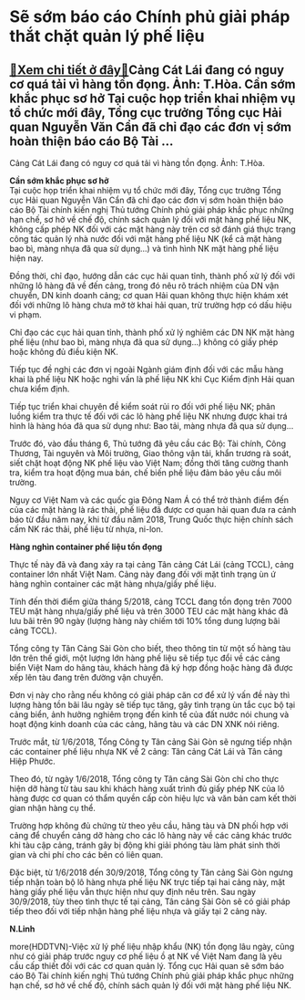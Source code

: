 Sẽ sớm báo cáo Chính phủ giải pháp thắt chặt quản lý phế liệu
=============================================================

[:gift:Xem chi tiết ở đây:gift:](https://hddtvn.com/se-som-bao-cao-chinh-phu-giai-phap-that-chat-quan-ly-phe-lieu/)Cảng Cát Lái đang có nguy cơ quá tải vì hàng tồn đọng. Ảnh: T.H​​​òa. Cần sớm khắc phục sơ hở Tại cuộc họp triển khai nhiệm vụ tổ chức mới đây, Tổng cục trưởng Tổng cục Hải quan Nguyễn Văn Cẩn đã chỉ đạo các đơn vị sớm hoàn thiện báo cáo Bộ Tài …
------------------------------------------------------------------------------------------------------------------------------------------------------------------------------------------------------------------------------------------------------







 






 Cảng Cát Lái đang có nguy cơ quá tải vì hàng tồn đọng. Ảnh: T.H​​​òa. 


**Cần sớm khắc phục sơ hở**   
 Tại cuộc họp triển khai nhiệm vụ tổ chức mới đây, Tổng cục trưởng Tổng cục Hải quan Nguyễn Văn Cẩn đã chỉ đạo các đơn vị sớm hoàn thiện báo cáo Bộ Tài chính kiến nghị Thủ tướng Chính phủ giải pháp khắc phục những hạn chế, sơ hở về chế độ, chính sách quản lý đối với mặt hàng phế liệu NK, không cấp phép NK đối với các mặt hàng này trên cơ sở đánh giá thực trạng công tác quản lý nhà nước đối với mặt hàng phế liệu NK (kể cả mặt hàng bao bì, màng nhựa đã qua sử dụng…) và tình hình NK mặt hàng phế liệu hiện nay.


 Đồng thời, chỉ đạo, hướng dẫn các cục hải quan tỉnh, thành phố xử lý đối với những lô hàng đã về đến cảng, trong đó nêu rõ trách nhiệm của DN vận chuyển, DN kinh doanh cảng; cơ quan Hải quan không thực hiện khám xét đối với những lô hàng chưa mở tờ khai hải quan, trừ trường hợp có dấu hiệu vi phạm.


 Chỉ đạo các cục hải quan tỉnh, thành phố xử lý nghiêm các DN NK mặt hàng phế liệu (như bao bì, màng nhựa đã qua sử dụng…) không có giấy phép hoặc không đủ điều kiện NK.


 Tiếp tục đề nghị các đơn vị ngoài Ngành giám định đối với các mẫu hàng khai là phế liệu NK hoặc nghi vấn là phế liệu NK khi Cục Kiểm định Hải quan chưa kiểm định.


 Tiếp tục triển khai chuyên đề kiểm soát rủi ro đối với phế liệu NK; phân luồng kiểm tra thực tế đối với các lô hàng phế liệu NK nhưng được khai trá hình là hàng hóa đã qua sử dụng như: Bao tải, màng nhựa đã qua sử dụng…


 Trước đó, vào đầu tháng 6, Thủ tướng đã yêu cầu các Bộ: Tài chính, Công Thương, Tài nguyên và Môi trường, Giao thông vận tải, khẩn trương rà soát, siết chặt hoạt động NK phế liệu vào Việt Nam; đồng thời tăng cường thanh tra, kiểm tra hoạt động mua bán, chế biến phế liệu đảm bảo yêu cầu môi trường.


 Nguy cơ Việt Nam và các quốc gia Đông Nam Á có thể trở thành điểm đến của các mặt hàng là rác thải, phế liệu đã được cơ quan hải quan đưa ra cảnh báo từ đầu năm nay, khi từ đầu năm 2018, Trung Quốc thực hiện chính sách cấm NK rác thải, phế liệu từ nhựa, ni-lon.


 **Hàng nghìn container phế liệu tồn đọng**


 Thực tế này đã và đang xảy ra tại cảng Tân cảng Cát Lái (cảng TCCL), cảng container lớn nhất Việt Nam. Cảng này đang đối với mặt tình trạng ùn ứ hàng nghìn container các mặt hàng nhựa/giấy phế liệu.


 Tính đến thời điểm giữa tháng 5/2018, cảng TCCL đang tồn đọng trên 7000 TEU mặt hàng nhựa/giấy phế liệu và trên 3000 TEU các mặt hàng khác đã lưu bãi trên 90 ngày (lượng hàng này chiếm tới 10% tổng dung lượng bãi cảng TCCL).


 Tổng công ty Tân Cảng Sài Gòn cho biết, theo thông tin từ một số hàng tàu lớn trên thế giới, một lượng lớn hàng phế liệu sẽ tiếp tục đổi về các cảng biển Việt Nam do hãng tàu, khách hàng đã ký hợp đồng hoặc hàng đã được xếp lên tàu đang trên đường vận chuyển. 


 Đơn vị này cho rằng nếu không có giải pháp căn cơ để xử lý vấn đề này thì lượng hàng tồn bãi lâu ngày sẽ tiếp tục tăng, gây tình trạng ùn tắc cục bộ tại cảng biển, ảnh hưởng nghiêm trọng đến kinh tế của đất nước nói chung và hoạt động kinh doanh của các cảng, hãng tàu và các DN XNK nói riêng.


 Trước mắt, từ 1/6/2018, Tổng Công ty Tân cảng Sài Gòn sẽ ngưng tiếp nhận các container phế liệu nhựa NK về 2 cảng: Tân cảng Cát Lái và Tân cảng Hiệp Phước.


 Theo đó, từ ngày 1/6/2018, Tổng công ty Tân cảng Sài Gòn chỉ cho thực hiện dỡ hàng từ tàu sau khi khách hàng xuất trình đủ giấy phép NK của lô hàng được cơ quan có thẩm quyền cấp còn hiệu lực và văn bản cam kết thời gian nhận hàng cụ thể.


 Trường hợp không đủ chứng từ theo yêu cầu, hãng tàu và DN phối hợp với cảng để chuyển cảng dỡ hàng cho các lô hàng này về các cảng khác trước khi tàu cập cảng, tránh gây bị động khi giải phóng tàu làm phát sinh thời gian và chi phí cho các bên có liên quan. 


 Đặc biệt, từ 1/6/2018 đến 30/9/2018, Tổng công ty Tân cảng Sài Gòn ngưng tiếp nhận toàn bộ lô hàng nhựa phế liệu NK trực tiếp tại hai cảng này, mặt hàng giấy phế liệu vẫn thực hiện như quy định nêu trên. Sau ngày 30/9/2018, tùy theo tình thực tế tại cảng, Tân cảng Sài Gòn sẽ có giải pháp tiếp theo đối với tiếp nhận hàng phế liệu nhựa và giấy tại 2 cảng này.






**N.Linh**



more(HDDTVN)-Việc xử lý phế liệu nhập khẩu (NK) tồn đọng lâu ngày, cũng như có giải pháp trước nguy cơ phế liệu ồ ạt NK về Việt Nam đang là yêu cầu cấp thiết đối với các cơ quan quản lý. Tổng cục Hải quan sẽ sớm báo cáo Bộ Tài chính kiến nghị Thủ tướng Chính phủ giải pháp khắc phục những hạn chế, sơ hở về chế độ, chính sách quản lý đối với mặt hàng phế liệu NK.

